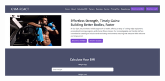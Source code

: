 ![](https://github.com/Chandures-Priyavindya/Gym-React/blob/main/UI/Screenshot%202024-12-11%20201305.png)
